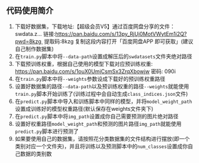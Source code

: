 ## 代码使用简介

1. 下载好数据集，下载地址:【超级会员V5】通过百度网盘分享的文件：swdata.z…
链接:https://pan.baidu.com/s/13py_RjUj0MotVWytEm1i2Q?pwd=8kzg 
提取码:8kzg
复制这段内容打开「百度网盘APP 即可获取」(建议自己制作数据集)
1. 在`train.py`脚本中将`--data-path`设置成解压后的`swdatasets`文件夹绝对路径
2. 下载预训练权重，根据自己使用的模型下载对应预训练权重: https://pan.baidu.com/s/1ouX0UmjCsmSx3ZrqXbowjw  密码: 090i
3. 在`train.py`脚本中将`--weights`参数设成下载好的预训练权重路径
4. 设置好数据集的路径`--data-path`以及预训练权重的路径`--weights`就能使用`train.py`脚本开始训练了(训练过程中会自动生成`class_indices.json`文件)
5. 在`predict.py`脚本中导入和训练脚本中同样的模型，并将`model_weight_path`设置成训练好的模型权重路径(默认保存在weights文件夹下)
6. 在`predict.py`脚本中将`img_path`设置成你自己需要预测的图片绝对路径
7. 设置好权重路径`model_weight_path`和预测的图片路径`img_path`就能使用`predict.py`脚本进行预测了
8. 如果要使用自己的数据集，请按照花分类数据集的文件结构进行摆放(即一个类别对应一个文件夹)，并且将训练以及预测脚本中的`num_classes`设置成你自己数据的类别数

